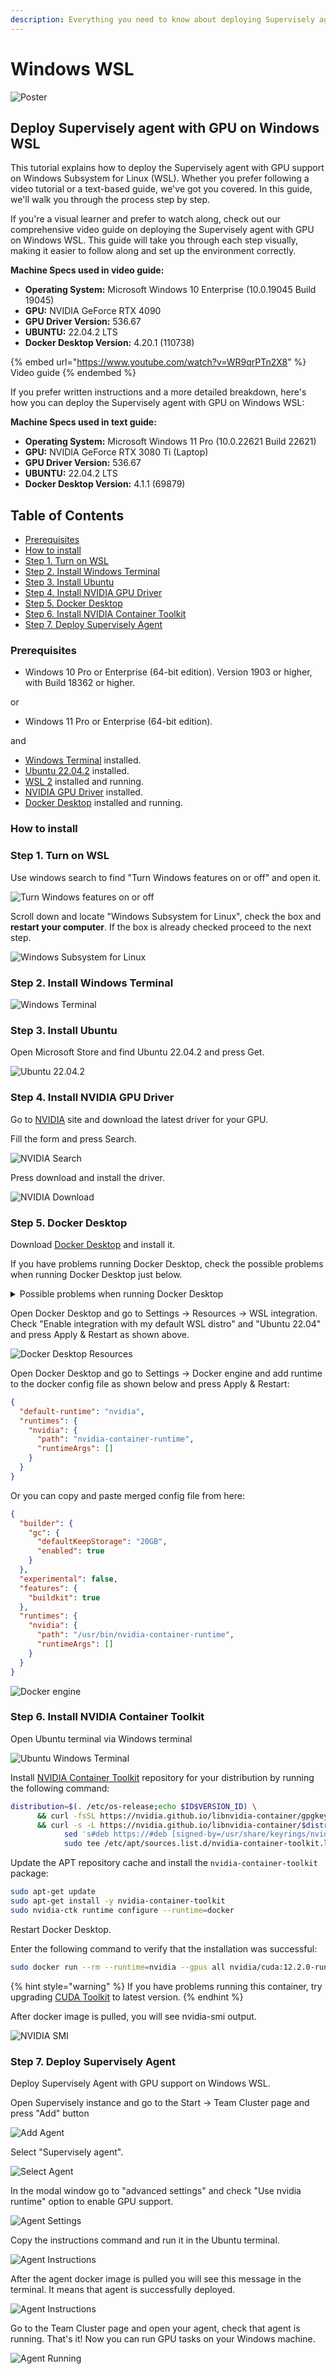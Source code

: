 ```yaml
---
description: Everything you need to know about deploying Supervisely agent on Windows WSL
---
```


# Windows WSL

![Poster](https://github.com/supervisely/developer-portal/assets/48913536/65111fd2-e58b-4a8e-86be-12bab6709b68)

## Deploy Supervisely agent with GPU on Windows WSL

This tutorial explains how to deploy the Supervisely agent with GPU support on Windows Subsystem for Linux (WSL). Whether you prefer following a video tutorial or a text-based guide, we've got you covered. In this guide, we'll walk you through the process step by step.

If you're a visual learner and prefer to watch along, check out our comprehensive video guide on deploying the Supervisely agent with GPU on Windows WSL. This guide will take you through each step visually, making it easier to follow along and set up the environment correctly.

**Machine Specs used in video guide:**

* **Operating System:** Microsoft Windows 10 Enterprise (10.0.19045 Build 19045)
* **GPU:** NVIDIA GeForce RTX 4090
* **GPU Driver Version:** 536.67
* **UBUNTU:** 22.04.2 LTS
* **Docker Desktop Version:** 4.20.1 (110738)

{% embed url="https://www.youtube.com/watch?v=WR9qrPTn2X8" %}
Video guide
{% endembed %}

If you prefer written instructions and a more detailed breakdown, here's how you can deploy the Supervisely agent with GPU on Windows WSL:

**Machine Specs used in text guide:**

* **Operating System:** Microsoft Windows 11 Pro (10.0.22621 Build 22621)
* **GPU:** NVIDIA GeForce RTX 3080 Ti (Laptop)
* **GPU Driver Version:** 536.67
* **UBUNTU:** 22.04.2 LTS
* **Docker Desktop Version:** 4.1.1 (69879)

## Table of Contents

* [Prerequisites](gpu-agent-wsl-installation.md#prerequisites)
* [How to install](gpu-agent-wsl-installation.md#how-to-install)
* [Step 1. Turn on WSL](gpu-agent-wsl-installation.md#step-1.-turn-on-wsl)
* [Step 2. Install Windows Terminal](gpu-agent-wsl-installation.md#step-2.-install-windows-terminal)
* [Step 3. Install Ubuntu](gpu-agent-wsl-installation.md#step-3.-install-ubuntu)
* [Step 4. Install NVIDIA GPU Driver](gpu-agent-wsl-installation.md#step-4.-install-nvidia-gpu-driver)
* [Step 5. Docker Desktop](gpu-agent-wsl-installation.md#step-5.-docker-desktop)
* [Step 6. Install NVIDIA Container Toolkit](gpu-agent-wsl-installation.md#step-6.-install-nvidia-container-toolkit)
* [Step 7. Deploy Supervisely Agent](gpu-agent-wsl-installation.md#step-7.-deploy-supervisely-agent)

### Prerequisites

* Windows 10 Pro or Enterprise (64-bit edition). Version 1903 or higher, with Build 18362 or higher.

or

* Windows 11 Pro or Enterprise (64-bit edition).

and

* [Windows Terminal](https://www.microsoft.com/store/productid/9N0DX20HK701) installed.
* [Ubuntu 22.04.2](https://www.microsoft.com/store/productid/9PN20MSR04DW?ocid=pdpshare) installed.
* [WSL 2](https://docs.microsoft.com/en-us/windows/wsl/install-win10) installed and running.
* [NVIDIA GPU Driver](https://www.nvidia.com/Download/index.aspx?lang=en-us) installed.
* [Docker Desktop](https://www.docker.com/products/docker-desktop) installed and running.

### How to install

### Step 1. Turn on WSL

Use windows search to find "Turn Windows features on or off" and open it.

![Turn Windows features on or off](https://github.com/supervisely/developer-portal/assets/48913536/c25b3ddb-af4c-4066-9037-c1c7bb77c171)

Scroll down and locate "Windows Subsystem for Linux", check the box and **restart your computer**. If the box is already checked proceed to the next step.

![Windows Subsystem for Linux](https://github.com/supervisely/developer-portal/assets/48913536/8afd1be8-f1b0-4bf8-8a26-3102449a7a7d)

### Step 2. Install Windows Terminal

![Windows Terminal](https://github.com/supervisely/developer-portal/assets/48913536/4be351b1-aed7-4b71-af9f-bc5c743689d9)

### Step 3. Install Ubuntu

Open Microsoft Store and find Ubuntu 22.04.2 and press Get.

![Ubuntu 22.04.2](https://github.com/supervisely/developer-portal/assets/48913536/4be2475e-acbd-4cd6-80aa-04eda2394d49)

### Step 4. Install NVIDIA GPU Driver

Go to [NVIDIA](https://www.nvidia.com/Download/index.aspx?lang=en-us) site and download the latest driver for your GPU.

Fill the form and press Search.

![NVIDIA Search](https://github.com/supervisely/developer-portal/assets/48913536/5b37a6a8-7340-45e7-9166-905e0a28a0a0)

Press download and install the driver.

![NVIDIA Download](https://github.com/supervisely/developer-portal/assets/48913536/35cc54d9-096e-4217-9514-43e173051315)

### Step 5. Docker Desktop

Download [Docker Desktop](https://www.docker.com/products/docker-desktop) and install it.

If you have problems running Docker Desktop, check the possible problems when running Docker Desktop just below.

<details>

<summary>Possible problems when running Docker Desktop</summary>

#### Docker Desktop -WSL Kernel version too low

<img src="https://github.com/supervisely/developer-portal/assets/48913536/d627d5c2-ea44-40a1-b8d9-0b200e956b9a" alt="Docker Desktop WSL Kernel version too low" data-size="original">

Open Windows Terminal and run the following command:

```bash
wsl --update
```

#### Docker Desktop Windows Hypervision is not present

<img src="https://github.com/supervisely/developer-portal/assets/48913536/d68d5e93-a94a-4063-b210-000b3a51912d" alt="Docker Desktop Windows Hypervision is not present" data-size="original">

Restart you computer and go to BIOS settings and enable Virtualization.

#### Docker Desktop Resources - You don't have any WSL 2 distros installed

<img src="https://github.com/supervisely/developer-portal/assets/48913536/b59d7aa2-cece-423a-a818-f8d7d8038945" alt="Docker Desktop Resources - You don&#x27;t have any WSL 2 distros installed" data-size="original">

In this case you need to update your WSL distro to version 2.

Open Windows Terminal and run the following commands:

1. Get name of your WSL distro

```bash
wsl -l -v
```

Output:

```
  NAME                   STATE           VERSION
* Ubuntu-22.04           Running         1
  docker-desktop-data    Running         2
  docker-desktop         Running         2
```

2. Update your WSL distribution to version 2

```bash
wsl --set-version Ubuntu-22.04 2
```

Output:

```
Conversion in progress, this may take a few minutes.
The operation completed successfully.
```

3. Set default WSL version to 2

```bash
wsl --set-default-version 2
```

Output:

```
The operation completed successfully.
```

</details>

Open Docker Desktop and go to Settings -> Resources -> WSL integration. Check "Enable integration with my default WSL distro" and "Ubuntu 22.04" and press Apply & Restart as shown above.

![Docker Desktop Resources](https://github.com/supervisely/developer-portal/assets/48913536/c89cab0a-b74c-4715-8a69-8d1f1fbde256)

Open Docker Desktop and go to Settings -> Docker engine and add runtime to the docker config file as shown below and press Apply & Restart:

```json
{
  "default-runtime": "nvidia",
  "runtimes": {
    "nvidia": {
      "path": "nvidia-container-runtime",
      "runtimeArgs": []
    }
  }
}
```

Or you can copy and paste merged config file from here:

```json
{
  "builder": {
    "gc": {
      "defaultKeepStorage": "20GB",
      "enabled": true
    }
  },
  "experimental": false,
  "features": {
    "buildkit": true
  },
  "runtimes": {
    "nvidia": {
      "path": "/usr/bin/nvidia-container-runtime",
      "runtimeArgs": []
    }
  }
}
```

![Docker engine](https://github.com/supervisely/developer-portal/assets/48913536/3b52dec6-3397-4c8c-a976-54cb348f0a00)

### Step 6. Install NVIDIA Container Toolkit

Open Ubuntu terminal via Windows terminal

![Ubuntu Windows Terminal](https://github.com/supervisely/developer-portal/assets/48913536/2451bed2-1c6b-4c08-b19c-e9c407705167)

Install [NVIDIA Container Toolkit](https://docs.nvidia.com/datacenter/cloud-native/container-toolkit/latest/install-guide.html#step-1-install-nvidia-container-toolkit) repository for your distribution by running the following command:

```bash
distribution=$(. /etc/os-release;echo $ID$VERSION_ID) \
      && curl -fsSL https://nvidia.github.io/libnvidia-container/gpgkey | sudo gpg --dearmor -o /usr/share/keyrings/nvidia-container-toolkit-keyring.gpg \
      && curl -s -L https://nvidia.github.io/libnvidia-container/$distribution/libnvidia-container.list | \
            sed 's#deb https://#deb [signed-by=/usr/share/keyrings/nvidia-container-toolkit-keyring.gpg] https://#g' | \
            sudo tee /etc/apt/sources.list.d/nvidia-container-toolkit.list
```

Update the APT repository cache and install the `nvidia-container-toolkit` package:

```bash
sudo apt-get update
sudo apt-get install -y nvidia-container-toolkit
sudo nvidia-ctk runtime configure --runtime=docker
```

Restart Docker Desktop.

Enter the following command to verify that the installation was successful:

```bash
sudo docker run --rm --runtime=nvidia --gpus all nvidia/cuda:12.2.0-runtime-ubuntu22.04 nvidia-smi
```

{% hint style="warning" %}
If you have problems running this container, try upgrading [CUDA Toolkit](https://developer.nvidia.com/cuda-downloads) to latest version.
{% endhint %}

After docker image is pulled, you will see nvidia-smi output.

![NVIDIA SMI](https://github.com/supervisely/developer-portal/assets/48913536/ec23d667-a068-46fd-b36c-cd7ed24d1018)

### Step 7. Deploy Supervisely Agent

Deploy Supervisely Agent with GPU support on Windows WSL.

Open Supervisely instance and go to the Start -> Team Cluster page and press "Add" button

![Add Agent](https://github.com/supervisely/developer-portal/assets/48913536/ced70275-777f-4643-aefd-991ffc902971)

Select "Supervisely agent".

![Select Agent](https://github.com/supervisely/developer-portal/assets/48913536/753cff60-1a9e-49ad-9121-193141bb2e4e)

In the modal window go to "advanced settings" and check "Use nvidia runtime" option to enable GPU support.

![Agent Settings](https://github.com/supervisely/developer-portal/assets/48913536/014aab71-6dad-4f9f-b5d8-9a2cce36f66e)

Copy the instructions command and run it in the Ubuntu terminal.

![Agent Instructions](https://github.com/supervisely/developer-portal/assets/48913536/3427c17d-9cee-4f7c-bdc6-feb6ba27c9f4)

After the agent docker image is pulled you will see this message in the terminal. It means that agent is successfully deployed.

![Agent Instructions](https://github.com/supervisely/developer-portal/assets/48913536/4c3e23e3-38c9-414b-9c8f-294746b24559)

Go to the Team Cluster page and open your agent, check that agent is running. That's it! Now you can run GPU tasks on your Windows machine.

![Agent Running](https://github.com/supervisely/developer-portal/assets/48913536/81c8b346-060b-45d0-ac42-2d52790e1488)
